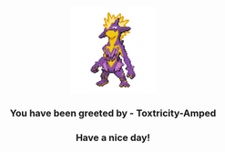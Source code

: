<p align="center">
            <img src="https://raw.githubusercontent.com/PokeAPI/sprites/master/sprites/pokemon/849.png" width="150" height="150">
          </p>
          <h3 align="center">You have been greeted by - <b>Toxtricity-Amped</b></h3>
          <h3 align="center">Have a nice day!</h3>
        
